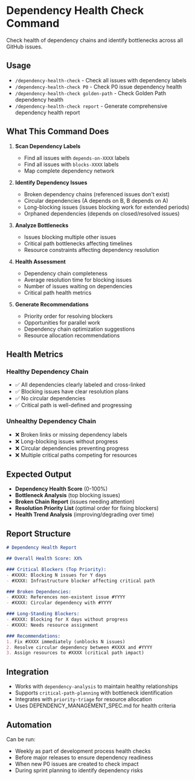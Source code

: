# Dependency Health Check Command

Check health of dependency chains and identify bottlenecks across all GitHub issues.

## Usage
- `/dependency-health-check` - Check all issues with dependency labels
- `/dependency-health-check P0` - Check P0 issue dependency health
- `/dependency-health-check golden-path` - Check Golden Path dependency health
- `/dependency-health-check report` - Generate comprehensive dependency health report

## What This Command Does

1. **Scan Dependency Labels**
   - Find all issues with `depends-on-XXXX` labels
   - Find all issues with `blocks-XXXX` labels
   - Map complete dependency network

2. **Identify Dependency Issues**
   - Broken dependency chains (referenced issues don't exist)
   - Circular dependencies (A depends on B, B depends on A)
   - Long-blocking issues (issues blocking work for extended periods)
   - Orphaned dependencies (depends on closed/resolved issues)

3. **Analyze Bottlenecks**
   - Issues blocking multiple other issues
   - Critical path bottlenecks affecting timelines
   - Resource constraints affecting dependency resolution

4. **Health Assessment**
   - Dependency chain completeness
   - Average resolution time for blocking issues
   - Number of issues waiting on dependencies
   - Critical path health metrics

5. **Generate Recommendations**
   - Priority order for resolving blockers
   - Opportunities for parallel work
   - Dependency chain optimization suggestions
   - Resource allocation recommendations

## Health Metrics

### Healthy Dependency Chain
- ✅ All dependencies clearly labeled and cross-linked
- ✅ Blocking issues have clear resolution plans
- ✅ No circular dependencies
- ✅ Critical path is well-defined and progressing

### Unhealthy Dependency Chain
- ❌ Broken links or missing dependency labels
- ❌ Long-blocking issues without progress
- ❌ Circular dependencies preventing progress
- ❌ Multiple critical paths competing for resources

## Expected Output

- **Dependency Health Score** (0-100%)
- **Bottleneck Analysis** (top blocking issues)
- **Broken Chain Report** (issues needing attention)
- **Resolution Priority List** (optimal order for fixing blockers)
- **Health Trend Analysis** (improving/degrading over time)

## Report Structure

```markdown
# Dependency Health Report

## Overall Health Score: XX%

### Critical Blockers (Top Priority):
- #XXXX: Blocking N issues for Y days
- #XXXX: Infrastructure blocker affecting critical path

### Broken Dependencies:
- #XXXX: References non-existent issue #YYYY
- #XXXX: Circular dependency with #YYYY

### Long-Standing Blockers:
- #XXXX: Blocking for X days without progress
- #XXXX: Needs resource assignment

### Recommendations:
1. Fix #XXXX immediately (unblocks N issues)
2. Resolve circular dependency between #XXXX and #YYYY
3. Assign resources to #XXXX (critical path impact)
```

## Integration

- Works with `dependency-analysis` to maintain healthy relationships
- Supports `critical-path-planning` with bottleneck identification
- Integrates with `priority-triage` for resource allocation
- Uses DEPENDENCY_MANAGEMENT_SPEC.md for health criteria

## Automation

Can be run:
- Weekly as part of development process health checks
- Before major releases to ensure dependency readiness
- When new P0 issues are created to check impact
- During sprint planning to identify dependency risks